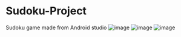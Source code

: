 # Sudoku-Project
Sudoku game made from Android studio
![image](https://user-images.githubusercontent.com/83999889/207029607-dbcd8ebb-b821-4393-895b-9ae1173e6dc9.png)
![image](https://user-images.githubusercontent.com/83999889/207029699-aada4dc6-c89e-43ad-a0a4-2459bdec9bfe.png)
![image](https://user-images.githubusercontent.com/83999889/207029806-1e5ebd8c-7e23-45b0-b3e1-fd33334b0500.png)

